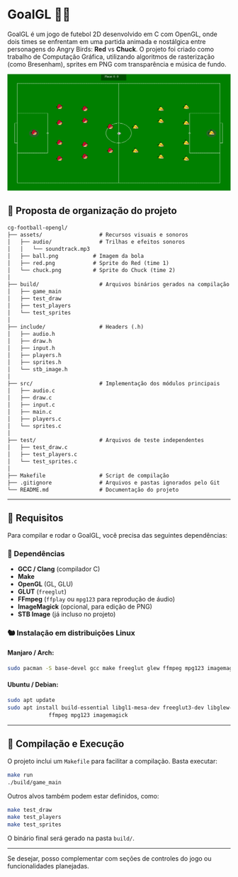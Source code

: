 # GoalGL 🌿🏀

GoalGL é um jogo de futebol 2D desenvolvido em C com OpenGL, onde dois times se enfrentam em uma partida animada e nostálgica entre personagens do Angry Birds: **Red** vs **Chuck**. O projeto foi criado como trabalho de Computação Gráfica, utilizando algoritmos de rasterização (como Bresenham), sprites em PNG com transparência e música de fundo.

<img src="assets/campo.png" alt="Sprite da bola" width="800" />


## 🔹 Proposta de organização do projeto

```
cg-football-opengl/
├── assets/                  # Recursos visuais e sonoros
│   ├── audio/               # Trilhas e efeitos sonoros
│   │   └── soundtrack.mp3
│   ├── ball.png           # Imagem da bola
│   ├── red.png            # Sprite do Red (time 1)
│   └── chuck.png          # Sprite do Chuck (time 2)
│
├── build/                   # Arquivos binários gerados na compilação
│   ├── game_main
│   ├── test_draw
│   ├── test_players
│   └── test_sprites
│
├── include/                 # Headers (.h)
│   ├── audio.h
│   ├── draw.h
│   ├── input.h
│   ├── players.h
│   ├── sprites.h
│   └── stb_image.h
│
├── src/                     # Implementação dos módulos principais
│   ├── audio.c
│   ├── draw.c
│   ├── input.c
│   ├── main.c
│   ├── players.c
│   └── sprites.c
│
├── test/                    # Arquivos de teste independentes
│   ├── test_draw.c
│   ├── test_players.c
│   └── test_sprites.c
│
├── Makefile                 # Script de compilação
├── .gitignore               # Arquivos e pastas ignorados pelo Git
└── README.md                # Documentação do projeto
```

---

## 🔧 Requisitos

Para compilar e rodar o GoalGL, você precisa das seguintes dependências:

### 🎯 Dependências

- **GCC / Clang** (compilador C)
- **Make**
- **OpenGL** (GL, GLU)
- **GLUT** (`freeglut`)
- **FFmpeg** (`ffplay` ou `mpg123` para reprodução de áudio)
- **ImageMagick** (opcional, para edição de PNG)
- **STB Image** (já incluso no projeto)

### 🐿 Instalação em distribuições Linux

#### Manjaro / Arch:

```bash
sudo pacman -S base-devel gcc make freeglut glew ffmpeg mpg123 imagemagick
```

#### Ubuntu / Debian:

```bash
sudo apt update
sudo apt install build-essential libgl1-mesa-dev freeglut3-dev libglew-dev \
             ffmpeg mpg123 imagemagick
```

---

## 🔨 Compilação e Execução

O projeto inclui um `Makefile` para facilitar a compilação. Basta executar:

```bash
make run
./build/game_main
```

Outros alvos também podem estar definidos, como:

```bash
make test_draw
make test_players
make test_sprites
```

O binário final será gerado na pasta `build/`.

---

Se desejar, posso complementar com seções de controles do jogo ou funcionalidades planejadas.

